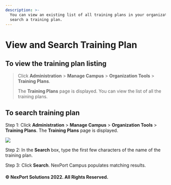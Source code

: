 ```yaml
---
description: >-
  You can view an existing list of all training plans in your organization and
  search a training plan.
---
```


# View and Search Training Plan

## **To view the training plan listing**

> Click **Administration** > **Manage Campus** > **Organization Tools** > **Training Plans**.
>
> The **Training Plans** page is displayed. You can view the list of all the training plans.

## **To search training plan**

Step 1:  Click **Administration** > **Manage Campus** > **Organization Tools** > **Training Plans**.  The **Training Plans** page is displayed.

![](https://www.nexportcampus.com/Content/Guides/aweb/Content/Resources/Images/OT\_Training\_Plans/TrainingPlans\_Search\_550x275.png)

Step 2:  In the **Search** box, type the first few characters of the name of the training plan.

Step 3:  Click **Search**.  NexPort Campus populates matching results.

#### © NexPort Solutions 2022. All Rights Reserved.
